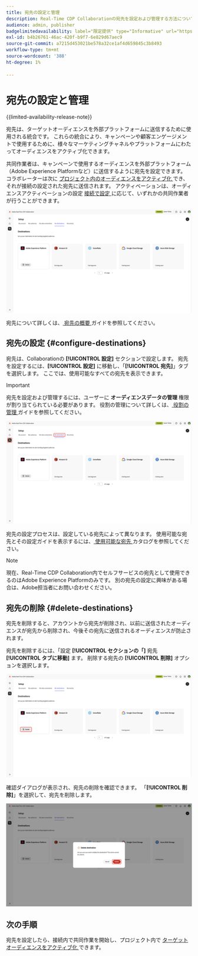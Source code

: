 ```yaml
---
title: 宛先の設定と管理
description: Real-Time CDP Collaborationの宛先を設定および管理する方法について説明します。
audience: admin, publisher
badgelimitedavailability: label="限定提供" type="Informative" url="https://helpx.adobe.com/jp/legal/product-descriptions/real-time-customer-data-platform-collaboration.html newtab=true"
exl-id: b4b26761-46ac-420f-b9f7-6e829d67aec9
source-git-commit: a7215d453021be578a32ce1af4d659845c3b8493
workflow-type: tm+mt
source-wordcount: '388'
ht-degree: 1%

---
```


# 宛先の設定と管理

{{limited-availability-release-note}}

宛先は、ターゲットオーディエンスを外部プラットフォームに送信するために使用される統合です。 これらの統合により、キャンペーンや顧客エンゲージメントで使用するために、様々なマーケティングチャネルやプラットフォームにわたってオーディエンスをアクティブ化できます。

共同作業者は、キャンペーンで使用するオーディエンスを外部プラットフォーム（Adobe Experience Platformなど）に送信するように宛先を設定できます。 コラボレーターは次に [ プロジェクト内のオーディエンスをアクティブ化 ](../collaborate/activate.md) でき、それが接続の設定された宛先に送信されます。 アクティベーションは、オーディエンスアクティベーションの設定 [ 接続で設定 ](/help/guide/connect/establishing-connections.md#configure-connection-settings) に応じて、いずれかの共同作業者が行うことができます。

![ アクティブなAdobe Experience Platformの宛先を表示する、設定ワークスペースの「マイ宛先」タブ ](/help/assets/setup/manage-destinations/my-destinations-overview.png)

宛先について詳しくは、[ 宛先の概要 ](../destinations/overview.md) ガイドを参照してください。

## 宛先の設定 {#configure-destinations}

宛先は、Collaborationの **[!UICONTROL 設定]** セクションで設定します。 宛先を設定するには、**[!UICONTROL 設定]** に移動し、「**[!UICONTROL 宛先]**」タブを選択します。 ここでは、使用可能なすべての宛先を表示できます。

>[!IMPORTANT]
>
>宛先を設定および管理するには、ユーザーに **オーディエンスデータの管理** 権限が割り当てられている必要があります。 役割の管理について詳しくは、[ 役割の管理 ](../permissions/manage-roles.md) ガイドを参照してください。

![ 使用可能な宛先を表示する、設定ワークスペースの「自分の宛先」タブ ](/help/assets/setup/manage-destinations/my-destinations.png)

宛先の設定プロセスは、設定している宛先によって異なります。 使用可能な宛先とその設定ガイドを表示するには、[ 使用可能な宛先 ](../destinations/overview.md#available-destinations) カタログを参照してください。

>[!NOTE]
>
>現在、Real-Time CDP Collaboration内でセルフサービスの宛先として使用できるのはAdobe Experience Platformのみです。 別の宛先の設定に興味がある場合は、Adobe担当者にお問い合わせください。

## 宛先の削除 {#delete-destinations}

宛先を削除すると、アカウントから宛先が削除され、以前に送信されたオーディエンスが宛先から削除され、今後その宛先に送信されるオーディエンスが防止されます。

宛先を削除するには、「設定 **[!UICONTROL セクションの「]** 宛先 **[!UICONTROL タブに移動]** ます。 削除する宛先の **[!UICONTROL 削除]** オプションを選択します。

![Adobe Experience Platformの宛先について、「削除」オプションがハイライト表示された宛先ワークスペース ](/help/assets/setup/manage-destinations/delete-destination.png)

確認ダイアログが表示され、宛先の削除を確認できます。 「**[!UICONTROL 削除]**」を選択して、宛先を削除します。

![ 「削除」オプションがハイライト表示された宛先を削除ダイアログ ](/help/assets/setup/manage-destinations/delete-destination-confirmation.png)

## 次の手順

宛先を設定したら、接続内で共同作業を開始し、プロジェクト内で [ ターゲットオーディエンスをアクティブ化 ](../collaborate/activate.md) できます。
